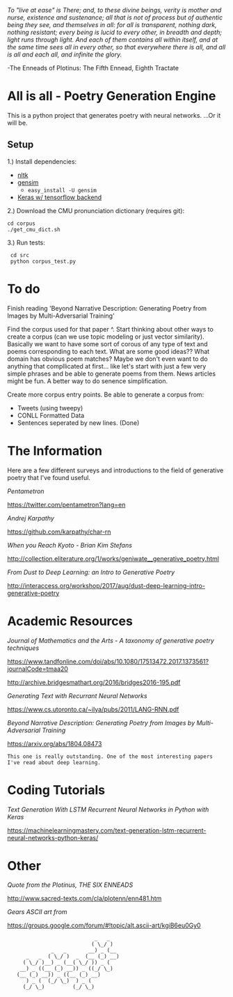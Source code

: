 *To "live at ease" is There; and, to these divine beings, verity is mother and nurse, existence and sustenance; all that is not of process but of authentic being they see, and themselves in all: for all is transparent, nothing dark, nothing resistant; every being is lucid to every other, in breadth and depth; light runs through light. And each of them contains all within itself, and at the same time sees all in every other, so that everywhere there is all, and all is all and each all, and infinite the glory.*

-The Enneads of Plotinus: The Fifth Ennead, Eighth Tractate

# All is all - Poetry Generation Engine

This is a python project that generates poetry with neural networks. ...Or it will be.

## Setup


1.) Install dependencies: 
* [nltk](https://www.nltk.org/install.html)
* [gensim](https://radimrehurek.com/gensim/install.html)
    * `easy_install -U gensim`
* [Keras w/ tensorflow backend](https://keras.io/#installation)

2.) Download the CMU pronunciation dictionary (requires git):

	cd corpus
	./get_cmu_dict.sh

3.) Run tests:

     cd src
     python corpus_test.py

# To do

Finish reading 'Beyond Narrative Description: Generating Poetry from Images by Multi-Adversarial Training'

Find the corpus used for that paper ^. Start thinking about other ways to create a corpus (can we use topic modeling or just vector similarity). Basically we want to have some sort of corous of any type of text and poems corresponding to each text. What are some good ideas?? What domain has obvious poem matches? Maybe we don't even want to do anything that compllicated at first... like let's start with just a few very simple phrases and be able to generate poems from them. News articles might be fun. A better way to do senence simplification.


Create more corpus entry points. Be able to generate a corpus from:
* Tweets (using tweepy)
* CONLL Formatted Data
* Sentences seperated by new lines. (Done)

# The Information

Here are a few different surveys and introductions to the field of generative poetry that I've found useful.

*Pentametron*

https://twitter.com/pentametron?lang=en

*Andrej Karpathy*

https://github.com/karpathy/char-rn

*When you Reach Kyoto - Brian Kim Stefans*

http://collection.eliterature.org/1/works/geniwate__generative_poetry.html

*From Dust to Deep Learning: an Intro to Generative Poetry*

http://interaccess.org/workshop/2017/aug/dust-deep-learning-intro-generative-poetry

# Academic Resources

*Journal of Mathematics and the Arts - A taxonomy of generative poetry techniques*

https://www.tandfonline.com/doi/abs/10.1080/17513472.2017.1373561?journalCode=tmaa20

http://archive.bridgesmathart.org/2016/bridges2016-195.pdf

*Generating Text with Recurrant Neural Networks*

https://www.cs.utoronto.ca/~ilya/pubs/2011/LANG-RNN.pdf

*Beyond Narrative Description: Generating Poetry from Images by Multi-Adversarial Training*

https://arxiv.org/abs/1804.08473

	This one is really outstanding. One of the most interesting papers I've read about deep learning. 

# Coding Tutorials

*Text Generation With LSTM Recurrent Neural Networks in Python with Keras*

https://machinelearningmastery.com/text-generation-lstm-recurrent-neural-networks-python-keras/


# Other

*Quote from the Plotinus, THE SIX ENNEADS*

http://www.sacred-texts.com/cla/plotenn/enn481.htm

*Gears ASCII art from* 

https://groups.google.com/forum/#!topic/alt.ascii-art/kgiB6eu0Gy0

                                _   _
                               ( \_/ )
                  _   _       __) _ (__
          _   _  ( \_/ )  _  (__ (_) __)
         ( \_/ )__) _ (__( \_/ )) _ (
        __) _ ((__ (_) __)) _ ((_/ \_)
       (__ (_) __)) _ ((__ (_) __)
          ) _ (  (_/ \_)  ) _ (
         (_/ \_)         (_/ \_)
         
